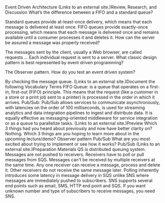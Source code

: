 Event Driven Architecture
 (Links to an external site.)Review, Research, and Discussion
What’s the difference between a FIFO and a standard queue?

Standard queues provide at-least-once delivery, which means that each message is delivered at least once. FIFO queues provide exactly-once processing, which means that each message is delivered once and remains available until a consumer processes it and deletes it.
How can the server be assured a message was properly received?


The messages sent by the client, usually a Web browser, are called requests ... Each individual request is sent to a server.
What classic design pattern is best represented by event driven programming?

The Observer pattern.
How do you test an event driven system?

By checking the message queue.
 (Links to an external site.)Document the following Vocabulary Terms
FIFO Queue: is a queue that operates on a first-in, first-out (FIFO) principle. This means that the request (like a customer in a store or a print job sent to a printer) is processed in the order in which it arrives.
Pub/Sub: Pub/Sub allows services to communicate asynchronously, with latencies on the order of 100 milliseconds, is used for streaming analytics and data integration pipelines to ingest and distribute data. It is equally effective as messaging-oriented middleware for service integration or as a queue to parallelize tasks.
 (Links to an external site.)Preview
Which 3 things had you heard about previously and now have better clarity on?
Nothing.
Which 3 things are you hoping to learn more about in the upcoming lecture/demo?
Observer pattern
Pub/Sub
What are you most excited about trying to implement or see how it works?
Pub/Sub
 (Links to an external site.)Preparation Materials
QS is distributed queuing system. Messages are not pushed to receivers. Receivers have to poll or pull messages from SQS. Messages can't be received by multiple receivers at the same time. Any one receiver can receive a message, process and delete it. Other receivers do not receive the same message later. Polling inherently introduces some latency in message delivery in SQS unlike SNS where messages are immediately pushed to subscribers. SNS supports several end points such as email, SMS, HTTP end point and SQS. If you want unknown number and type of subscribers to receive messages, you need SNS.